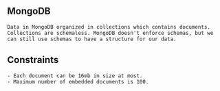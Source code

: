 ## MongoDB
    Data in MongoDB organized in collections which contains documents. Collections are schemaless. MongoDB doesn't enforce schemas, but we can still use schemas to have a structure for our data.  

## Constraints
    - Each document can be 16mb in size at most.
    - Maximum number of embedded documents is 100.